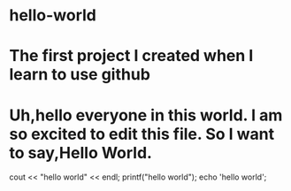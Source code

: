 # hello-world
# The first project I created when I learn to use github
# Uh,hello everyone in this world. I am so excited to edit this file. So I want to say,Hello World.
cout << "hello world" << endl;
printf("hello world");
echo 'hello world';
